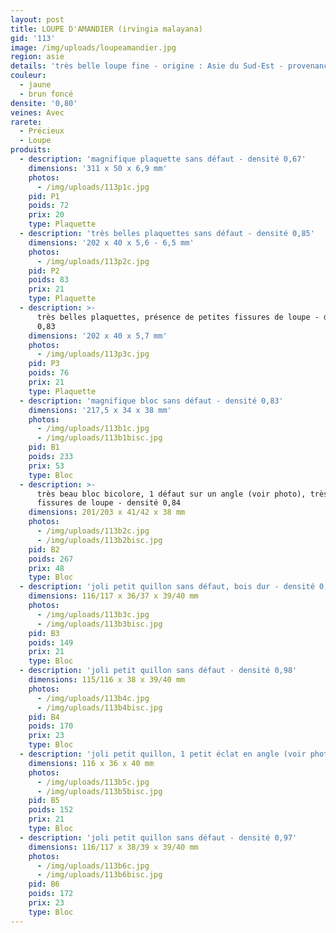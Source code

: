 ```yaml
---
layout: post
title: LOUPE D'AMANDIER (irvingia malayana)
gid: '113'
image: /img/uploads/loupeamandier.jpg
region: asie
details: 'très belle loupe fine - origine : Asie du Sud-Est - provenance : USA'
couleur:
  - jaune
  - brun foncé
densite: '0,80'
veines: Avec
rarete:
  - Précieux
  - Loupe
produits:
  - description: 'magnifique plaquette sans défaut - densité 0,67'
    dimensions: '311 x 50 x 6,9 mm'
    photos:
      - /img/uploads/113p1c.jpg
    pid: P1
    poids: 72
    prix: 20
    type: Plaquette
  - description: 'très belles plaquettes sans défaut - densité 0,85'
    dimensions: '202 x 40 x 5,6 - 6,5 mm'
    photos:
      - /img/uploads/113p2c.jpg
    pid: P2
    poids: 83
    prix: 21
    type: Plaquette
  - description: >-
      très belles plaquettes, présence de petites fissures de loupe - densité
      0,83
    dimensions: '202 x 40 x 5,7 mm'
    photos:
      - /img/uploads/113p3c.jpg
    pid: P3
    poids: 76
    prix: 21
    type: Plaquette
  - description: 'magnifique bloc sans défaut - densité 0,83'
    dimensions: '217,5 x 34 x 38 mm'
    photos:
      - /img/uploads/113b1c.jpg
      - /img/uploads/113b1bisc.jpg
    pid: B1
    poids: 233
    prix: 53
    type: Bloc
  - description: >-
      très beau bloc bicolore, 1 défaut sur un angle (voir photo), très peu de
      fissures de loupe - densité 0,84
    dimensions: 201/203 x 41/42 x 38 mm
    photos:
      - /img/uploads/113b2c.jpg
      - /img/uploads/113b2bisc.jpg
    pid: B2
    poids: 267
    prix: 48
    type: Bloc
  - description: 'joli petit quillon sans défaut, bois dur - densité 0,89'
    dimensions: 116/117 x 36/37 x 39/40 mm
    photos:
      - /img/uploads/113b3c.jpg
      - /img/uploads/113b3bisc.jpg
    pid: B3
    poids: 149
    prix: 21
    type: Bloc
  - description: 'joli petit quillon sans défaut - densité 0,98'
    dimensions: 115/116 x 38 x 39/40 mm
    photos:
      - /img/uploads/113b4c.jpg
      - /img/uploads/113b4bisc.jpg
    pid: B4
    poids: 170
    prix: 23
    type: Bloc
  - description: 'joli petit quillon, 1 petit éclat en angle (voir photo) - densité 0,91'
    dimensions: 116 x 36 x 40 mm
    photos:
      - /img/uploads/113b5c.jpg
      - /img/uploads/113b5bisc.jpg
    pid: B5
    poids: 152
    prix: 21
    type: Bloc
  - description: 'joli petit quillon sans défaut - densité 0,97'
    dimensions: 116/117 x 38/39 x 39/40 mm
    photos:
      - /img/uploads/113b6c.jpg
      - /img/uploads/113b6bisc.jpg
    pid: B6
    poids: 172
    prix: 23
    type: Bloc
---
```


